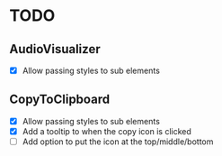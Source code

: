 # TODO

## AudioVisualizer

- [x] Allow passing styles to sub elements

## CopyToClipboard

- [x] Allow passing styles to sub elements
- [x] Add a tooltip to when the copy icon is clicked
- [ ] Add option to put the icon at the top/middle/bottom
